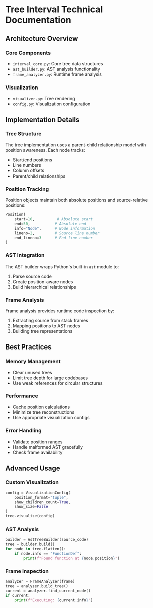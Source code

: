 
# Tree Interval Technical Documentation

## Architecture Overview

### Core Components
- `interval_core.py`: Core tree data structures
- `ast_builder.py`: AST analysis functionality
- `frame_analyzer.py`: Runtime frame analysis

### Visualization
- `visualizer.py`: Tree rendering
- `config.py`: Visualization configuration

## Implementation Details

### Tree Structure
The tree implementation uses a parent-child relationship model with position awareness. Each node tracks:
- Start/end positions
- Line numbers
- Column offsets
- Parent/child relationships

### Position Tracking
Position objects maintain both absolute positions and source-relative positions:
```python
Position(
    start=10,          # Absolute start
    end=50,           # Absolute end
    info="Node",      # Node information
    lineno=2,         # Source line number
    end_lineno=3      # End line number
)
```

### AST Integration
The AST builder wraps Python's built-in `ast` module to:
1. Parse source code
2. Create position-aware nodes
3. Build hierarchical relationships

### Frame Analysis
Frame analysis provides runtime code inspection by:
1. Extracting source from stack frames
2. Mapping positions to AST nodes
3. Building tree representations

## Best Practices

### Memory Management
- Clear unused trees
- Limit tree depth for large codebases
- Use weak references for circular structures

### Performance
- Cache position calculations
- Minimize tree reconstructions
- Use appropriate visualization configs

### Error Handling
- Validate position ranges
- Handle malformed AST gracefully
- Check frame availability

## Advanced Usage

### Custom Visualization
```python
config = VisualizationConfig(
    position_format="tuple",
    show_children_count=True,
    show_size=False
)
tree.visualize(config)
```

### AST Analysis
```python
builder = AstTreeBuilder(source_code)
tree = builder.build()
for node in tree.flatten():
    if node.info == "FunctionDef":
        print(f"Found function at {node.position}")
```

### Frame Inspection
```python
analyzer = FrameAnalyzer(frame)
tree = analyzer.build_tree()
current = analyzer.find_current_node()
if current:
    print(f"Executing: {current.info}")
```
